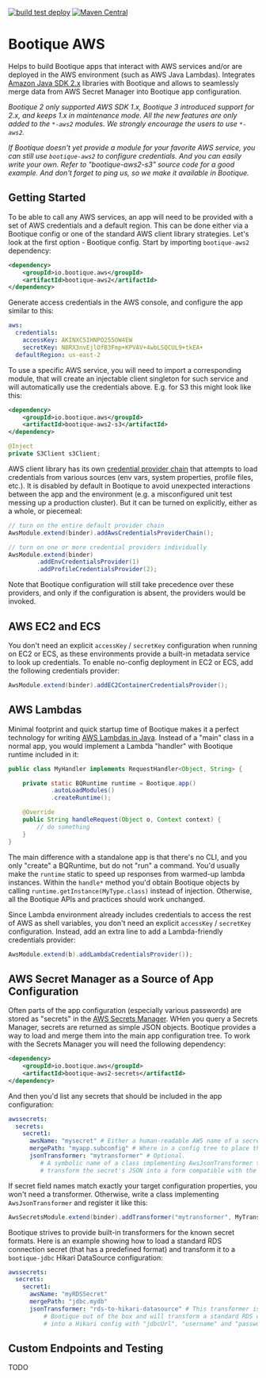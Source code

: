 <!--
  Licensed to ObjectStyle LLC under one
  or more contributor license agreements.  See the NOTICE file
  distributed with this work for additional information
  regarding copyright ownership.  The ObjectStyle LLC licenses
  this file to you under the Apache License, Version 2.0 (the
  "License"); you may not use this file except in compliance
  with the License.  You may obtain a copy of the License at

    http://www.apache.org/licenses/LICENSE-2.0

  Unless required by applicable law or agreed to in writing,
  software distributed under the License is distributed on an
  "AS IS" BASIS, WITHOUT WARRANTIES OR CONDITIONS OF ANY
  KIND, either express or implied.  See the License for the
  specific language governing permissions and limitations
  under the License.
  -->

[![build test deploy](https://github.com/bootique/bootique-aws/actions/workflows/maven.yml/badge.svg)](https://github.com/bootique/bootique-aws/actions/workflows/maven.yml)
[![Maven Central](https://img.shields.io/maven-central/v/io.bootique.aws/bootique-aws.svg?colorB=brightgreen)](https://search.maven.org/artifact/io.bootique.aws/bootique-aws)

# Bootique AWS

Helps to build Bootique apps that interact with AWS services and/or are deployed in the AWS environment (such as AWS 
Java Lambdas). Integrates [Amazon Java SDK 2.x](https://aws.amazon.com/sdk-for-java/) libraries with Bootique and allows 
to seamlessly merge data from AWS Secret Manager into Bootique app configuration.

_Bootique 2 only supported AWS SDK 1.x, Bootique 3 introduced support for 2.x, and keeps 1.x in maintenance mode. All the
new features are only added to the `*-aws2` modules. We strongly encourage the users to use `*-aws2`._

_If Bootique doesn't yet provide a module for your favorite AWS service, you can still use `bootique-aws2` to configure
credentials. And you can easily write your own. Refer to "bootique-aws2-s3" source code for a good example. And don't 
forget to ping us, so we make it available in Bootique._

## Getting Started

To be able to call any AWS services, an app will need to be provided with a set of AWS credentials and a default region. 
This can be done either via a Bootique config or one of the standard AWS client library strategies. Let's look at the 
first option - Bootique config. Start by importing `bootique-aws2` dependency:
```xml
<dependency>
	<groupId>io.bootique.aws</groupId>
	<artifactId>bootique-aws2</artifactId>
</dependency>
```
Generate access credentials in the AWS console, and configure the app similar to this:
```yaml
aws:
  credentials: 
    accessKey: AKINXC5IHNPO255OW4EW
    secretKey: N8RX3nvEjlOfB3Fmp+KPVAV+4wbLSQCUL9+tkEA+
  defaultRegion: us-east-2
```
To use a specific AWS service, you will need to import a corresponding module, that will create an injectable
client singleton for such service and will automatically use the credentials above. E.g. for S3 this might look like
this:
```xml
<dependency>
	<groupId>io.bootique.aws</groupId>
	<artifactId>bootique-aws2-s3</artifactId>
</dependency>
```

```java
@Inject
private S3Client s3Client;
```

AWS client library has its own 
[credential provider chain](https://docs.aws.amazon.com/sdk-for-java/latest/developer-guide/credentials.html) that 
attempts to load credentials from various sources (env vars, system properties, profile files, etc.). It is disabled 
by default in Bootique to avoid unexpected interactions between the app and the environment (e.g. a misconfigured unit 
test messing up a production cluster). But it can be turned on explicitly, either as a whole, or piecemeal:

```java
// turn on the entire default provider chain
AwsModule.extend(binder).addAwsCredentialsProviderChain();
```

```java
// turn on one or more credential providers individually
AwsModule.extend(binder)
        .addEnvCredentialsProvider(1)
        .addProfileCredentialsProvider(2);
```
Note that Bootique configuration will still take precedence over these providers, and only if the configuration is
absent, the providers would be invoked.

## AWS EC2 and ECS

You don't need an explicit `accessKey` / `secretKey` configuration when running on EC2 or ECS, as these environments 
provide a built-in metadata service to look up credentials. To enable no-config deployment in EC2 or ECS, add the 
following credentials provider:
```java
AwsModule.extend(binder).addEC2ContainerCredentialsProvider();
```

## AWS Lambdas

Minimal footprint and quick startup time of Bootique makes it a perfect technology for writing 
[AWS Lambdas in Java](https://docs.aws.amazon.com/lambda/latest/dg/lambda-java.html). Instead of a "main" class in a 
normal app, you would implement a Lambda "handler" with Bootique runtime included in it:
```java
public class MyHandler implements RequestHandler<Object, String> {

    private static BQRuntime runtime = Bootique.app()
            .autoLoadModules()
            .createRuntime();

    @Override
    public String handleRequest(Object o, Context context) {
        // do something
    }
}
```
The main difference with a standalone app is that there's no CLI, and you only "create" a BQRuntime, but do not
"run" a command. You'd usually make the `runtime` static to speed up responses from warmed-up lambda instances.
Within the `handle*` method you'd obtain Bootique objects by calling `runtime.getInstance(MyType.class)` instead of
injection. Otherwise, all the Bootique APIs and practices should work unchanged.

Since Lambda environment already includes credentials to access the rest of AWS as shell variables, you don't need an
explicit `accessKey` / `secretKey` configuration. Instead, add an extra line to add a Lambda-friendly credentials 
provider:
```java
AwsModule.extend(b).addLambdaCredentialsProvider());
```

## AWS Secret Manager as a Source of App Configuration

Often parts of the app configuration (especially various passwords) are stored as "secrets" in the 
[AWS Secrets Manager](https://aws.amazon.com/secrets-manager/). WHen you query a Secrets Manager, secrets are returned 
as simple JSON objects. Bootique provides a way to load and merge them into the main app configuration tree. To work 
with the Secrets Manager you will need the following dependency:

```xml
<dependency>
	<groupId>io.bootique.aws</groupId>
	<artifactId>bootique-aws2-secrets</artifactId>
</dependency>
```
And then you'd list any secrets that should be included in the app configuration:
```yaml
awssecrets:
  secrets:
    secret1:
      awsName: "mysecret" # Either a human-readable AWS name of a secret or an AWS ARN
      mergePath: "myapp.subconfig" # Where in a config tree to place the loaded secret
      jsonTransformer: "mytransformer" # Optional. 
         # A symbolic name of a class implementing AwsJsonTransformer that would 
         # transform the secret's JSON into a form compatible with the app config.
```
If secret field names match exactly your target configuration properties, you won't need a transformer. Otherwise, 
write a class implementing `AwsJsonTransformer` and register it like this:
```java
AwsSecretsModule.extend(binder).addTransformer("mytransformer", MyTransformer.class);
```
Bootique strives to provide built-in transformers for the known secret formats. Here is an example showing how to 
load a standard RDS connection secret (that has a predefined format) and transform it to a `bootique-jdbc` Hikari 
DataSource configuration:

```yaml
awssecrets:
  secrets:
    secret1: 
      awsName: "myRDSSecret"
      mergePath: "jdbc.mydb"
      jsonTransformer: "rds-to-hikari-datasource" # This transformer is provided by 
          # Bootique out of the box and will transform a standard RDS connection secret
          # into a Hikari config with "jdbcUrl", "username" and "password" keys.
```

## Custom Endpoints and Testing

TODO